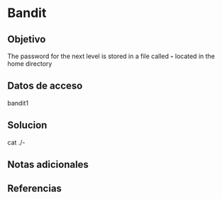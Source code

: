 # Bandit

## Objetivo
The password for the next level is stored in a file called **-** located in the home directory

## Datos de acceso
bandit1

## Solucion
cat ./-

## Notas adicionales

## Referencias
